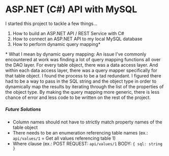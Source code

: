 # ASP.NET (C#) API with MySQL

I started this project to tackle a few things...

1. How to build an ASP.NET API / REST Service with C#
2. How to connect an ASP.NET API to my local MySQL database
3. How to perform dynamic query mapping*


\* What I mean by dynamic query mapping: An issue I've commonly encountered at work was finding a lot of query mapping functions all over the DAO layer. For every table object, there was a data access layer. And within each data access layer, there was a query mapper specifically for that table object. I found the process to be a tad redundant. I figured there had to be a way to pass in the SQL string and the object type in order to dynamically map the results by iterating through the list of the properties of the object type. By making the query mapping more generic, there is less chance of error and less code to be written on the rest of the project.    

##### Future Solutions
- Column names should not have to strictly match property names of the table object
- There needs to be an  enumeration referencing table names (ex.: ```api/values/1``` = Get all values referencing table 1)
- Where clause (ex.: POST REQUEST: ```api/values/1``` BODY: ```{ sql: string }```

